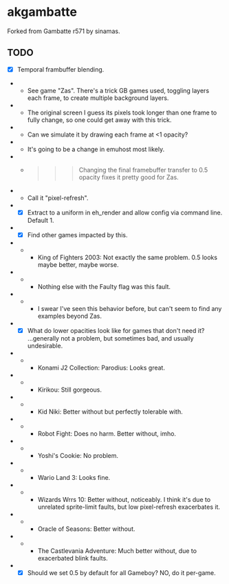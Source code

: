 # akgambatte

Forked from Gambatte r571 by sinamas.

## TODO

- [x] Temporal frambuffer blending.
- - See game "Zas". There's a trick GB games used, toggling layers each frame, to create multiple background layers.
- - The original screen I guess its pixels took longer than one frame to fully change, so one could get away with this trick.
- - Can we simulate it by drawing each frame at <1 opacity?
- - It's going to be a change in emuhost most likely.
- - >>> Changing the final framebuffer transfer to 0.5 opacity fixes it pretty good for Zas.
- - Call it "pixel-refresh".
- - [x] Extract to a uniform in eh_render and allow config via command line. Default 1.
- - [x] Find other games impacted by this.
- - - King of Fighters 2003: Not exactly the same problem. 0.5 looks maybe better, maybe worse.
- - - Nothing else with the Faulty flag was this fault.
- - - I swear I've seen this behavior before, but can't seem to find any examples beyond Zas.
- - [x] What do lower opacities look like for games that don't need it? ...generally not a problem, but sometimes bad, and usually undesirable.
- - - Konami J2 Collection: Parodius: Looks great.
- - - Kirikou: Still gorgeous.
- - - Kid Niki: Better without but perfectly tolerable with.
- - - Robot Fight: Does no harm. Better without, imho.
- - - Yoshi's Cookie: No problem.
- - - Wario Land 3: Looks fine.
- - - Wizards Wrrs 10: Better without, noticeably. I think it's due to unrelated sprite-limit faults, but low pixel-refresh exacerbates it.
- - - Oracle of Seasons: Better without.
- - - The Castlevania Adventure: Much better without, due to exacerbated blink faults.
- - [x] Should we set 0.5 by default for all Gameboy? NO, do it per-game.
